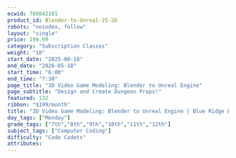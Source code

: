 ```yaml
---
ecwid: 766842181
product_id: Blender-to-Unreal-25-26
robots: "noindex, follow"
layout: "single"
price: 199.99
category: "Subscription Classes"
weight: "10"
start_date: "2025-08-18"
end_date: "2026-05-18"
start_time: "6:00"
end_time: "7:30"
page_title: "3D Video Game Modeling: Blender to Unreal Engine"
page_subtitle: "Design and Create Dungeon Props!"
featured: 132
ribbon: "$199/month"
title: "3D Video Game Modeling: Blender to Unreal Engine | Blue Ridge Boost"
day_tags: ["Monday"]
grade_tags: ["7th","8th","9th","10th","11th","12th"]
subject_tags: ["Computer Coding"]
difficulty: "Code Cadets"
attributes:
---
```

